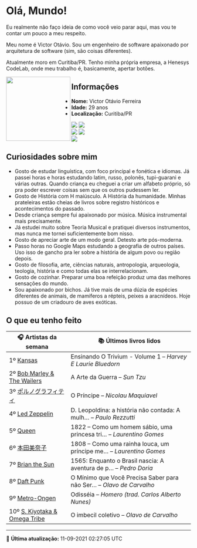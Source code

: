 # Olá, Mundo!

Eu realmente não faço ideia de como você veio parar aqui, mas vou te contar um pouco a meu respeito.

Meu nome é Victor Otávio. Sou um engenheiro de software apaixonado por arquitetura de software (sim, são coisas diferentes).

Atualmente moro em Curitiba/PR. Tenho minha própria empresa, a Henesys CodeLab, onde meu trabalho é, basicamente, apertar botões.

<img align="left" src="https://github.com/vctrtvfrrr/vctrtvfrrr/raw/master/octocat.png" alt="" width="175" />

## Informações

- **Nome:** Victor Otávio Ferreira
- **Idade:** 29 anos
- **Localização:** Curitiba/PR

[![](https://img.shields.io/badge/LinkedIn-victorotavio-blue)](https://www.linkedin.com/in/victorotavio/) [![](https://img.shields.io/badge/Twitter-@vctrtvfrrr-blue)](https://twitter.com/vctrtvfrrr)  
[![](https://img.shields.io/badge/GitHub-vctrtvfrrr-24292e)](https://github.com/vctrtvfrrr) [![](https://img.shields.io/badge/GitLab-vctrtvfrrr-ec5d16)](https://gitlab.com/vctrtvfrrr)  
[![](https://img.shields.io/badge/Email-victor@otavioferreira.com.br-red)](mailto:victor@otavioferreira.com.br)  

## Curiosidades sobre mim

-   Gosto de estudar linguística, com foco principal e fonética e idiomas. Já passei horas e horas estudando latim, russo, polonês, tupi-guarani e várias outras. Quando criança eu cheguei a criar um alfabeto próprio, só pra poder escrever coisas sem que os outros pudessem ler.
-   Gosto de História com H maiúsculo. A História da humanidade. Minhas prateleiras estão cheias de livros sobre registro históricos e acontecimentos do passado.
-   Desde criança sempre fui apaixonado por música. Música instrumental mais precisamente.
-   Já estudei muito sobre Teoria Musical e pratiquei diversos instrumentos, mas nunca me tornei suficientemente bom nisso.
-   Gosto de apreciar arte de um modo geral. Detesto arte pós-moderna.
-   Passo horas no Google Maps estudando a geografia de outros países. Uso isso de gancho pra ler sobre a história de algum povo ou região depois.
-   Gosto de filosofia, arte, ciências naturais, antropologia, arqueologia, teologia, história e como todas elas se interrelacionam.
-   Gosto de cozinhar. Preparar uma boa refeição produz uma das melhores sensações do mundo.
-   Sou apaixonado por bichos. Já tive mais de uma dúzia de espécies diferentes de animais, de mamiferos a répteis, peixes a aracnídeos. Hoje possuo de um criadouro de aves exóticas.


## O que eu tenho feito

|                                                        🎧 Artistas da semana                                                         |                      📚 Últimos livros lidos                      |
|--------------------------------------------------------------------------------------------------------------------------------------|-------------------------------------------------------------------|
| 1º [Kansas](https://www.last.fm/music/Kansas)                                                                                        | Ensinando O Trivium - Volume 1	–	_Harvey E Laurie Bluedorn_         |
| 2º [Bob Marley & The Wailers](https://www.last.fm/music/Bob+Marley+&+The+Wailers)                                                    | A Arte da Guerra	–	_Sun Tzu_                                        |
| 3º [ポルノグラフィティ](https://www.last.fm/music/%E3%83%9D%E3%83%AB%E3%83%8E%E3%82%B0%E3%83%A9%E3%83%95%E3%82%A3%E3%83%86%E3%82%A3) | O Príncipe	–	_Nicolau Maquiavel_                                    |
| 4º [Led Zeppelin](https://www.last.fm/music/Led+Zeppelin)                                                                            | D. Leopoldina: a história não contada: A mulh…	–	_Paulo Rezzutti_   |
| 5º [Queen](https://www.last.fm/music/Queen)                                                                                          | 1822 – Como um homem sábio, uma princesa tri…	–	_Laurentino Gomes_  |
| 6º [本田美奈子](https://www.last.fm/music/%E6%9C%AC%E7%94%B0%E7%BE%8E%E5%A5%88%E5%AD%90)                                             | 1808 – Como uma rainha louca, um príncipe me…	–	_Laurentino Gomes_  |
| 7º [Brian the Sun](https://www.last.fm/music/Brian+the+Sun)                                                                          | 1565: Enquanto o Brasil nascia: A aventura de p…	–	_Pedro Doria_    |
| 8º [Daft Punk](https://www.last.fm/music/Daft+Punk)                                                                                  | O Mínimo que Você Precisa Saber para não Ser…	–	_Olavo de Carvalho_ |
| 9º [Metro-Ongen](https://www.last.fm/music/Metro-Ongen)                                                                              | Odisséia	–	_Homero (trad. Carlos Alberto Nunes)_                    |
| 10º [S. Kiyotaka & Omega Tribe](https://www.last.fm/music/S.+Kiyotaka+&+Omega+Tribe)                                                 | O imbecil coletivo	–	_Olavo de Carvalho_                            |


---

🚀 **Última atualização:** 11-09-2021 02:27:05 UTC